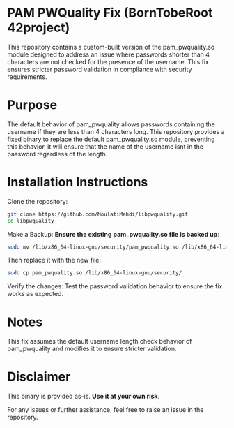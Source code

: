 # PAM PWQuality Fix (BornTobeRoot 42project)

This repository contains a custom-built version of the pam_pwquality.so module designed to address an issue where passwords shorter than 4 characters are not checked for the presence of the username. This fix ensures stricter password validation in compliance with security requirements. 
# Purpose

The default behavior of pam_pwquality allows passwords containing the username if they are less than 4 characters long.
This repository provides a fixed binary to replace the default pam_pwquality.so module, preventing this behavior.
it will ensure that the name of the username isnt in the password regardless of the length.

# Installation Instructions

Clone the repository:
```bash
git clone https://github.com/MoulatiMehdi/libpwquality.git
cd libpwquality
```
Make a Backup: **Ensure the existing pam_pwquality.so file is backed up**:

```bash
sudo mv /lib/x86_64-linux-gnu/security/pam_pwquality.so /lib/x86_64-linux-gnu/security/pam_pwquality.so.bak	
```
Then replace it with the new file:

```bash
sudo cp pam_pwquality.so /lib/x86_64-linux-gnu/security/
```
Verify the changes: Test the password validation behavior to ensure the fix works as expected.

# Notes

This fix assumes the default username length check behavior of pam_pwquality and modifies it to ensure stricter validation.

# Disclaimer

This binary is provided as-is. **Use it at your own risk**. 

For any issues or further assistance, feel free to raise an issue in the repository.



